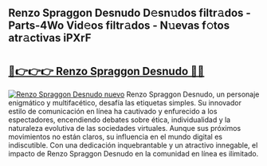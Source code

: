 ## Renzo Spraggon Desnudo D𝚎sn𝚞dos filtr𝚊dos - Parts-4Wo Vid𝚎os filtr𝚊dos - N𝚞evas f𝚘tos atr𝚊ctivas iPXrF

# <h2><a href="http://mbb388.tromn.icu/?c=Renzo+Spraggon+Desnudo">🔗👉👉👉 Renzo Spraggon Desnudo 🔗🔗</a></h2>

[![Renzo Spraggon Desnudo nuevo](https://i.imgur.com/pEAQMta.gif)](http://mbb388.tromn.icu/?c=Renzo+Spraggon+Desnudo)
Renzo Spraggon Desnudo, un personaje enigmático y multifacético, desafía las etiquetas simples. Su innovador estilo de comunicación en línea ha cautivado y enfurecido a los espectadores, encendiendo debates sobre ética, individualidad y la naturaleza evolutiva de las sociedades virtuales. Aunque sus próximos movimientos no están claros, su influencia en el mundo digital es indiscutible. Con una dedicación inquebrantable y un atractivo innegable, el impacto de Renzo Spraggon Desnudo en la comunidad en línea es ilimitado.

